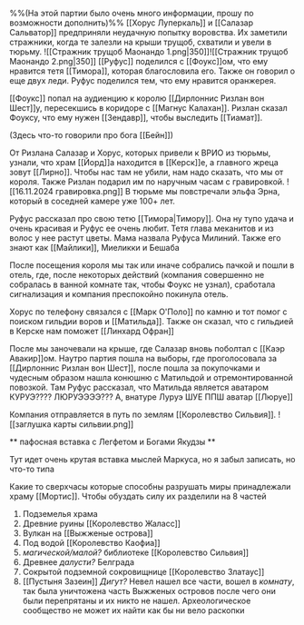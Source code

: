 %%(На этой партии было очень много информации, прошу по возможности дополнить)%%
[[Хорус Луперкаль]] и [[Салазар Сальватор]] предприняли неудачную попытку воровства. Их заметили стражники, когда те залезли на крыши трущоб, схватили и увели в тюрьму.
![[Стражник трущоб Маонандо 1.png|350]]![[Стражник трущоб Маонандо 2.png|350]]
[[Руфус]] поделился с [[Фоукс]]ом, что ему нравится тетя [[Тимора]], которая благословила его. Также он говорил о еще двух леди. 
Руфус поделился тем, что ему нравится оранжерея.

[[Фоукс]] попал на аудиенцию к королю [[Дирлоннис Ризлан вон Шест]]у, пересекшись в коридоре с [[Магнус Калахан]]. Ризлан сказал Фоуксу, что ему нужен [[Зендавр]], чтобы выследить [[Тиамат]].

(Здесь что-то говорили про бога [[Бейн]])

От Ризлана Салазар и Хорус, которых привели к ВРИО из тюрьмы, узнали, что храм [[Йорд]]а находится в [[Керск]]е, а главного жреца зовут [[Лирно]]. Чтобы нас там не убили, нам надо сказать, что мы от короля. Также Ризлан подарил им по наручным часам с гравировкой.
![[16.11.2024 гравировка.png]]
В тюрьме мы повстречали эльфа Эрна, который в соседней камере уже 100+ лет.

Руфус рассказал про свою тетю [[Тимора|Тимору]]. Она ну тупо удача и очень красивая и Руфус ее очень любит. Тетя глава меканитов и из волос у нее растут цветы.
Мама назвала Руфуса Милиний. Также его знают как [[Майлики]], Миеликки и Бешаба

После посещения короля мы так или иначе собрались пачкой и пошли в отель, где, после некоторых действий (компания совершенно не собралась в ванной комнате так, чтобы Фоукс не узнал), сработала сигнализация и компания преспокойно покинула отель.

Хорус по телефону связался с [[Марк О'Поло]] по камню и тот помог с поиском гильдии воров и [[Матильда]]. Также он сказал, что с гильдией в Керске нам поможет [[Линхард Офран]]

После мы заночевали на крыше, где Салазар вновь поболтал с [[Каэр Авакир]]ом. Наутро партия пошла на выборы, где проголосовала за [[Дирлоннис Ризлан вон Шест]], после пошла за покупочками и чудесным образом нашла конюшню с Матильдой и отремонтированной повозкой. Там Руфус рассказал, что Матильда является аватаром КУРУЭ???? ЛЮРУЭЭЭЭ??? А, внатуре Луруэ ШУЕ ППШ 
аватар [[Люруе]]


Компания отправляется в путь по землям [[Королевство Сильвия]].
![[заглушка карты сильвии.png]]

** пафосная вставка с Легфетом и  Богами Якудзы **

Тут идет очень крутая вставка мыслей Маркуса, но я забыл записать, но что-то типа

Какие то сверхчасы которые способны разрушать миры принадлежали храму [[Мортис]]. Чтобы обуздать силу их разделили на 8 частей
1. Подземелья храма 
2. Древние руины [[Королевство Жаласс]]
3. Вулкан на [[Выжженые острова]]
4. Под водой [[Королевство Каофиа]]
5. *магической/малой?* библиотеке [[Королевство Сильвия]]
6. Древнее *далусти?* Белграда
7. Сокрытой подземной сокровищнице [[Королевство Златаус]]
8. [[Пустыня Зазеин]]
*Дигут?* Невел нашел все части, вошел в _комнату_, так была уничтожена часть Выжженых островов после чего они были перепрятаны и их никто не нашел. Археологическое сообщество не может их найти как бы ни вело раскопки